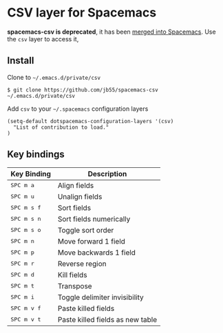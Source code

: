 
# CSV layer for Spacemacs

**spacemacs-csv is deprecated**, it has been [merged into Spacemacs](https://github.com/syl20bnr/spacemacs/commit/47250b06870d1e8ee0395d35f483f9b827170cf1). Use the `csv` layer to access it,

## Install

Clone to `~/.emacs.d/private/csv`

    $ git clone https://github.com/jb55/spacemacs-csv ~/.emacs.d/private/csv

Add `csv` to your `~/.spacemacs` configuration layers

```elisp
(setq-default dotspacemacs-configuration-layers '(csv)
  "List of contribution to load."
)
```

## Key bindings

| Key Binding          | Description                      |
|----------------------|----------------------------------|
| <kbd>SPC m a</kbd>   | Align fields                     |
| <kbd>SPC m u</kbd>   | Unalign fields                   |
| <kbd>SPC m s f</kbd> | Sort fields                      |
| <kbd>SPC m s n</kbd> | Sort fields numerically          |
| <kbd>SPC m s o</kbd> | Toggle sort order                |
| <kbd>SPC m n</kbd>   | Move forward 1 field             |
| <kbd>SPC m p</kbd>   | Move backwards 1 field           |
| <kbd>SPC m r</kbd>   | Reverse region                   |
| <kbd>SPC m d</kbd>   | Kill fields                      |
| <kbd>SPC m t</kbd>   | Transpose                        |
| <kbd>SPC m i</kbd>   | Toggle delimiter invisibility    |
| <kbd>SPC m v f</kbd> | Paste killed fields              |
| <kbd>SPC m v t</kbd> | Paste killed fields as new table |
